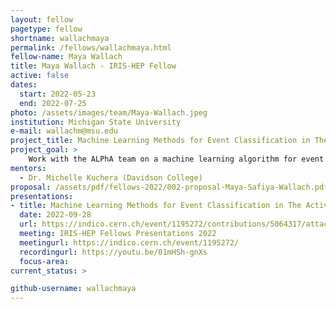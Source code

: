```yaml
---
layout: fellow
pagetype: fellow
shortname: wallachmaya
permalink: /fellows/wallachmaya.html
fellow-name: Maya Wallach
title: Maya Wallach - IRIS-HEP Fellow
active: false
dates:
  start: 2022-05-23
  end: 2022-07-25
photo: /assets/images/team/Maya-Wallach.jpeg
institution: Michigan State University
e-mail: wallachm@msu.edu
project_title: Machine Learning Methods for Event Classification in The Active-Target Time Projection Chamber
project_goal: >
    Work with the ALPhA team on a machine learning algorithm for event classification with the Active-Target Time Projection Chamber (AT-TPC) located at the Facility for Rare Isotope Beams (FRIB) in East Lansing, Michigan.
mentors:
  - Dr. Michelle Kuchera (Davidson College)
proposal: /assets/pdf/fellows-2022/002-proposal-Maya-Safiya-Wallach.pdf
presentations:
- title: Machine Learning Methods for Event Classification in The Active-Target Time Projection Chamber
  date: 2022-09-28
  url: https://indico.cern.ch/event/1195272/contributions/5064317/attachments/2518074/4329504/IRIS-HEP%20talk%20Maya%20Wallach.pdf
  meeting: IRIS-HEP Fellows Presentations 2022
  meetingurl: https://indico.cern.ch/event/1195272/
  recordingurl: https://youtu.be/01mHSh-gnXs
  focus-area:
current_status: >

github-username: wallachmaya
---
```

